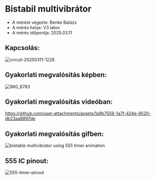 # Bistabil multivibrátor

- A mérést végezte: Benke Balázs
- A mérés helye: V3 labor
- A mérés időpontja: 2025.03.11

## Kapcsolás:
![circuit-20250311-1228](https://github.com/user-attachments/assets/38e2e139-0066-49c5-8ccd-4307035b45c4)

## Gyakorlati megvalósítás képben:
![IMG_6783](https://github.com/user-attachments/assets/ab3aac05-0e78-408c-8bab-37d3636188bf)

## Gyakorlati megvalósítás videóban:
https://github.com/user-attachments/assets/1a9b7559-1a7f-424e-9520-db23aa8897de

## Gyakorlati megvalósítás gifben:
![bistable multivibrator using 555 timer animation](https://github.com/user-attachments/assets/d1b865e9-4656-48aa-a09a-b365a54caeda)

## 555 IC pinout:
![555-timer-pinout](https://github.com/user-attachments/assets/f480c60f-0324-4a11-82c5-94a5189ff4be)

